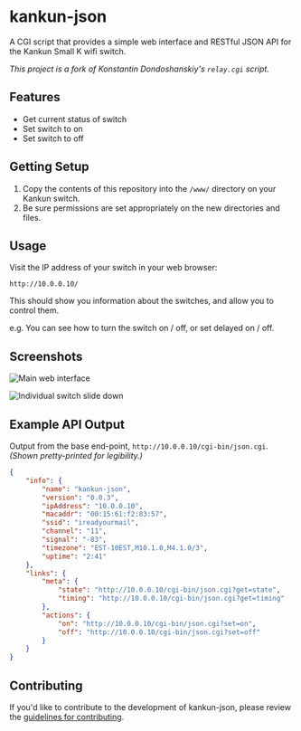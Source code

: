 # kankun-json

A CGI script that provides a simple web interface and RESTful JSON API for the Kankun Small K wifi switch.

_This project is a fork of Konstantin Dondoshanskiy's `relay.cgi` script._

## Features

* Get current status of switch
* Set switch to on
* Set switch to off

## Getting Setup

1. Copy the contents of this repository into the `/www/` directory on your Kankun switch.
2. Be sure permissions are set appropriately on the new directories and files.

## Usage

Visit the IP address of your switch in your web browser:

`http://10.0.0.10/`

This should show you information about the switches, and allow you to control them.

e.g.
You can see how to turn the switch on / off, or set delayed on / off.

## Screenshots

![Main web interface](https://cldup.com/5D7vMF0lTd-1200x1200.png)

![Individual switch slide down](https://cldup.com/IWUIAjr2pJ-1200x1200.png)

## Example API Output

Output from the base end-point, `http://10.0.0.10/cgi-bin/json.cgi`. _(Shown pretty-printed for legibility.)_

```json
{
    "info": {
        "name": "kankun-json",
        "version": "0.0.3",
        "ipAddress": "10.0.0.10",
        "macaddr": "00:15:61:f2:83:57",
        "ssid": "ireadyourmail",
        "channel": "11",
        "signal": "-83",
        "timezone": "EST-10EST,M10.1.0,M4.1.0/3",
        "uptime": "2:41"
    },
    "links": {
        "meta": {
            "state": "http://10.0.0.10/cgi-bin/json.cgi?get=state",
            "timing": "http://10.0.0.10/cgi-bin/json.cgi?get=timing"
        },
        "actions": {
            "on": "http://10.0.0.10/cgi-bin/json.cgi?set=on",
            "off": "http://10.0.0.10/cgi-bin/json.cgi?set=off"
        }
    }
}
```

## Contributing

If you'd like to contribute to the development of kankun-json, please review the [guidelines for contributing](https://github.com/homedash/kankun-json/blob/master/CONTRIBUTING.md).
